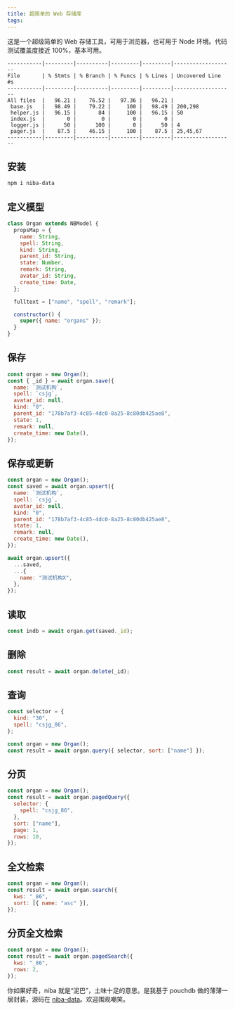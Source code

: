 ```yaml
---
title: 超简单的 Web 存储库
tags:
---
```


这是一个超级简单的 Web 存储工具，可用于浏览器，也可用于 Node 环境。代码测试覆盖度接近 100%，基本可用。

```
-----------|---------|----------|---------|---------|-------------------
File       | % Stmts | % Branch | % Funcs | % Lines | Uncovered Line #s
-----------|---------|----------|---------|---------|-------------------
All files  |   96.21 |    76.52 |   97.36 |   96.21 |
 base.js   |   98.49 |    79.22 |     100 |   98.49 | 200,298
 helper.js |   96.15 |       84 |     100 |   96.15 | 50
 index.js  |       0 |        0 |       0 |       0 |
 logger.js |      50 |      100 |       0 |      50 | 4
 pager.js  |    87.5 |    46.15 |     100 |    87.5 | 25,45,67
-----------|---------|----------|---------|---------|-------------------
```

## 安装

```bash
npm i niba-data
```

## 定义模型

```javascript
class Organ extends NBModel {
  propsMap = {
    name: String,
    spell: String,
    kind: String,
    parent_id: String,
    state: Number,
    remark: String,
    avatar_id: String,
    create_time: Date,
  };

  fulltext = ["name", "spell", "remark"];

  constructor() {
    super({ name: "organs" });
  }
}
```

## 保存

```javascript
const organ = new Organ();
const { _id } = await organ.save({
  name: `测试机构`,
  spell: `csjg`,
  avatar_id: null,
  kind: "0",
  parent_id: "178b7af3-4c85-4dc0-8a25-8c80db425ae8",
  state: 1,
  remark: null,
  create_time: new Date(),
});
```

## 保存或更新

```javascript
const organ = new Organ();
const saved = await organ.upsert({
  name: `测试机构`,
  spell: `csjg`,
  avatar_id: null,
  kind: "0",
  parent_id: "178b7af3-4c85-4dc0-8a25-8c80db425ae8",
  state: 1,
  remark: null,
  create_time: new Date(),
});

await organ.upsert({
  ...saved,
  ...{
    name: "测试机构X",
  },
});
```

## 读取

```javascript
const indb = await organ.get(saved._id);
```

## 删除

```javascript
const result = await organ.delete(_id);
```

## 查询

```javascript
const selector = {
  kind: "30",
  spell: "csjg_86",
};

const organ = new Organ();
const result = await organ.query({ selector, sort: ["name"] });
```

## 分页

```javascript
const organ = new Organ();
const result = await organ.pagedQuery({
  selector: {
    spell: "csjg_86",
  },
  sort: ["name"],
  page: 1,
  rows: 10,
});
```

## 全文检索

```javascript
const organ = new Organ();
const result = await organ.search({
  kws: "_86",
  sort: [{ name: "asc" }],
});
```

## 分页全文检索

```javascript
const organ = new Organ();
const result = await organ.pagedSearch({
  kws: "_86",
  rows: 2,
});
```

你如果好奇，niba 就是“泥巴”，土味十足的意思。是我基于 pouchdb 做的薄薄一层封装，源码在 [niba-data](https://github.com/yuanshoujing/niba-data)。欢迎围观嘲笑。

